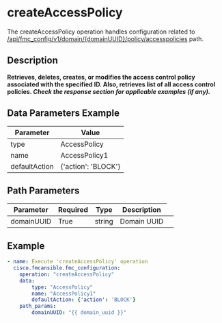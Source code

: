 # createAccessPolicy

The createAccessPolicy operation handles configuration related to [/api/fmc_config/v1/domain/{domainUUID}/policy/accesspolicies](/paths//api/fmc_config/v1/domain/{domain_uuid}/policy/accesspolicies.md) path.&nbsp;
## Description
**Retrieves, deletes, creates, or modifies the access control policy associated with the specified ID. Also, retrieves list of all access control policies. _Check the response section for applicable examples (if any)._**

## Data Parameters Example
| Parameter | Value |
| --------- | -------- |
| type | AccessPolicy |
| name | AccessPolicy1 |
| defaultAction | {'action': 'BLOCK'} |

## Path Parameters
| Parameter | Required | Type | Description |
| --------- | -------- | ---- | ----------- |
| domainUUID | True | string <td colspan=3> Domain UUID |

## Example
```yaml
- name: Execute 'createAccessPolicy' operation
  cisco.fmcansible.fmc_configuration:
    operation: "createAccessPolicy"
    data:
        type: "AccessPolicy"
        name: "AccessPolicy1"
        defaultAction: {'action': 'BLOCK'}
    path_params:
        domainUUID: "{{ domain_uuid }}"

```